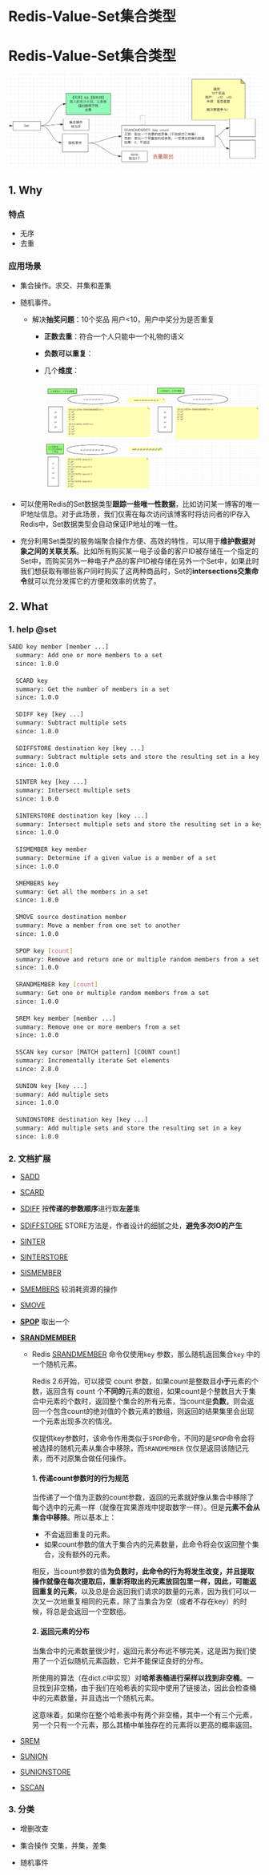 # Redis-Value-Set集合类型

# Redis-Value-Set集合类型

![](https://raw.githubusercontent.com/SeaSoonKeun/Picture/main/Blog_Pic/set1.jpg)

## 1. Why

### 特点

- 无序
- 去重

### 应用场景

- 集合操作。求交、并集和差集

- 随机事件。

  - 解决**抽奖问题**：10个奖品 用户<10，用户中奖分为是否重复

    - **正数去重**：符合一个人只能中一个礼物的语义

    - **负数可以重复**： 

    - 几个**维度**：

      ![](https://raw.githubusercontent.com/SeaSoonKeun/Picture/main/Blog_Pic/srandmember.jpg)

- 可以使用Redis的Set数据类型**跟踪一些唯一性数据**，比如访问某一博客的唯一IP地址信息。对于此场景，我们仅需在每次访问该博客时将访问者的IP存入Redis中，Set数据类型会自动保证IP地址的唯一性。

- 充分利用Set类型的服务端聚合操作方便、高效的特性，可以用于**维护数据对象之间的关联关系**。比如所有购买某一电子设备的客户ID被存储在一个指定的Set中，而购买另外一种电子产品的客户ID被存储在另外一个Set中，如果此时我们想获取有哪些客户同时购买了这两种商品时，Set的**intersections交集命令**就可以充分发挥它的方便和效率的优势了。

## 2. What

### 1. help @set

```bash
SADD key member [member ...]
  summary: Add one or more members to a set
  since: 1.0.0

  SCARD key
  summary: Get the number of members in a set
  since: 1.0.0

  SDIFF key [key ...]
  summary: Subtract multiple sets
  since: 1.0.0

  SDIFFSTORE destination key [key ...]
  summary: Subtract multiple sets and store the resulting set in a key
  since: 1.0.0

  SINTER key [key ...]
  summary: Intersect multiple sets
  since: 1.0.0

  SINTERSTORE destination key [key ...]
  summary: Intersect multiple sets and store the resulting set in a key
  since: 1.0.0

  SISMEMBER key member
  summary: Determine if a given value is a member of a set
  since: 1.0.0

  SMEMBERS key
  summary: Get all the members in a set
  since: 1.0.0

  SMOVE source destination member
  summary: Move a member from one set to another
  since: 1.0.0

  SPOP key [count]
  summary: Remove and return one or multiple random members from a set
  since: 1.0.0

  SRANDMEMBER key [count]
  summary: Get one or multiple random members from a set
  since: 1.0.0

  SREM key member [member ...]
  summary: Remove one or more members from a set
  since: 1.0.0

  SSCAN key cursor [MATCH pattern] [COUNT count]
  summary: Incrementally iterate Set elements
  since: 2.8.0

  SUNION key [key ...]
  summary: Add multiple sets
  since: 1.0.0

  SUNIONSTORE destination key [key ...]
  summary: Add multiple sets and store the resulting set in a key
  since: 1.0.0
```

### 2. 文档扩展

- [SADD](https://www.redis.com.cn/commands/sadd.html)

- [SCARD](https://www.redis.com.cn/commands/scard.html)

- [SDIFF](https://www.redis.com.cn/commands/sdiff.html) 按**传递的参数顺序**进行取**左差**集

- [SDIFFSTORE](https://www.redis.com.cn/commands/sdiffstore.html) STORE方法是，作者设计的细腻之处，**避免多次IO的产生**

- [SINTER](https://www.redis.com.cn/commands/sinter.html)

- [SINTERSTORE](https://www.redis.com.cn/commands/sinterstore.html)

- [SISMEMBER](https://www.redis.com.cn/commands/sismember.html) 

- [SMEMBERS](https://www.redis.com.cn/commands/smembers.html) 较消耗资源的操作

- [SMOVE](https://www.redis.com.cn/commands/smove.html)

- **[SPOP](https://www.redis.com.cn/commands/spop.html)** 取出一个

- **[SRANDMEMBER](https://www.redis.com.cn/commands/srandmember.html)**

  - Redis [SRANDMEMBER](https://www.redis.com.cn/commands/srandmember.html) 命令仅使用`key` 参数，那么随机返回集合`key` 中的一个随机元素。

    Redis 2.6开始，可以接受 count 参数，如果count是整数且**小于**元素的个数，返回含有 count 个**不同的**元素的数组，如果count是个整数且大于集合中元素的个数时，返回整个集合的所有元素，当count是**负数**，则会返回一个包含count的绝对值的个数元素的数组，则返回的结果集里会出现一个元素出现多次的情况。

    仅提供key参数时，该命令作用类似于`SPOP`命令，不同的是`SPOP`命令会将被选择的随机元素从集合中移除，而`SRANDMEMBER` 仅仅是返回该随记元素，而不对原集合做任何操作。

    #### 1.  传递count参数时的行为规范

    当传递了一个值为正数的count参数，返回的元素就好像从集合中移除了每个选中的元素一样（就像在宾果游戏中提取数字一样）。但是**元素不会从集合中移除**。所以基本上：

    - 不会返回重复的元素。
    - 如果count参数的值大于集合内的元素数量，此命令将会仅返回整个集合，没有额外的元素。

    相反，当count参数的值**为负数时，此命令的行为将发生改变，并且提取操作就像在每次提取后，重新将取出的元素放回包里一样，因此，可能返回重复的元素**，以及总是会返回我们请求的数量的元素，因为我们可以一次又一次地重复相同的元素，除了当集合为空（或者不存在key）的时候，将总是会返回一个空数组。

    

    #### 2. 返回元素的分布

    当集合中的元素数量很少时，返回元素分布远不够完美，这是因为我们使用了一个近似随机元素函数，它并不能保证良好的分布。

    所使用的算法（在dict.c中实现）对**哈希表桶进行采样以找到非空桶**。一旦找到非空桶，由于我们在哈希表的实现中使用了链接法，因此会检查桶中的元素数量，并且选出一个随机元素。

    这意味着，如果你在整个哈希表中有两个非空桶，其中一个有三个元素，另一个只有一个元素，那么其桶中单独存在的元素将以更高的概率返回。

- [SREM](https://www.redis.com.cn/commands/srem.html)

- [SUNION](https://www.redis.com.cn/commands/sunion.html)

- [SUNIONSTORE](https://www.redis.com.cn/commands/sunionstore.html)

- [SSCAN](https://www.redis.com.cn/commands/sscan.html)

### 3. 分类

 - 增删改查

 - 集合操作 交集，并集，差集

 - 随机事件

   


